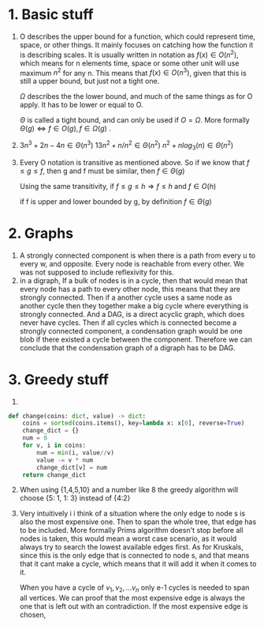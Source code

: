 # 1. Basic stuff

1. O describes the upper bound for a function, which could represent time, space, or other things. It mainly focuses on catching how the function it is describing scales. It is usually written in notation as $f(x)\in O(n^2)$, which means for n elements time, space or some other unit will use maximum $n^2$ for any n. This means that $f(x)\in O(n^3)$, given that this is still a upper bound, but just not a tight one.

   $\Omega$ describes the the lower bound, and much of the same things as for O apply. It has to be lower or equal to O.
   
   $\Theta$ is called a tight bound, and can only be used if $O = \Omega$. More formally $\Theta (g) \Leftrightarrow f\in O(g), f\in \Omega (g)$ . 

2. $3n^3+2n -4n \in \Theta(n^3)$
   $13n^2+n/n^2\in \Theta(n^2)$
   $n^2+nlog_3(n)\in \Theta(n^2)$ 

3. Every O notation is transitive as mentioned above. So if we know that $f \leq g \leq f$, then g and f must be similar, then $f \in \Theta(g)$
   
   Using the same transitivity, if $f \leq g \leq h \Rightarrow f \leq h$ and $f \in O(h)$
   
   if f is upper and lower bounded by g, by definition $f \in \Theta (g)$

# 2. Graphs 

1. A strongly connected component is when there is a path from every u to  every w, and opposite. Every node is reachable from every other. We was not supposed to include reflexivity for this.
2. in a digraph, If a bulk of nodes is in a cycle, then that would mean that every node has a path to every other node, this means that they are strongly connected. Then if a another cycle uses a same node as another cycle then they together make a big cycle where everything is strongly connected. And a DAG, is a direct acyclic graph, which does never have cycles.
   Then if all cycles which is connected become a strongly connected component, a condensation graph would be one blob if there existed a cycle between the component.
   Therefore we can conclude that the condensation graph of a digraph has to be DAG.
   
# 3. Greedy stuff
1. 
```python 
def change(coins: dict, value) -> dict:
	coins = sorted(coins.items(), key=lambda x: x[0], reverse=True)
	change_dict = {}
	num = 0
	for v, i in coins:
		num = min(i, value//v)
		value -= v * num
		change_dict[v] = num
	return change_dict
```

2. When using \{1,4,5,10} and a number like 8 the greedy algorithm will choose {5: 1, 1: 3} instead of {4:2}
3. Very intuitively i i think of a situation where the only edge to node s is also the most expensive one. Then to span the whole tree, that edge has to be included. More formally Prims algorithm doesn't stop before all nodes is taken, this would mean a worst case scenario, as it would always try to search the  lowest available edges first. As for Kruskals, since this is the only edge that is connected to node s, and that means that it cant make a cycle, which means that it will add it when it comes to it.
   
   When you have a cycle of $v_1, v_2, ...v_n$ only e-1 cycles is needed to span all vertices. We can proof that the most expensive edge is always the one that is left out with an contradiction. If the most expensive edge is chosen, 